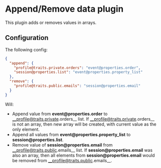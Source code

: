 # Append/Remove data plugin

This plugin adds or removes values in arrays.

## Configuration

The following config:

```json
{
  "append": {
    "profile@traits.private.orders": "event@properties.order",
    "session@properties.list": "event@properties.property_list"
  },
  "remove": {
    "profile@traits.public.emails": "session@properties.email"
  }
}
```

Will:

- Append value from __event@properties.order__ to __profile@traits.private.orders__ list. If __profile@traits.private.orders__
  is not an array, then new array will be created, with current value as the only element.
- Append all values from __event@properties.property_list__ to __session@properties.list__.
- Remove value of __session@properties.email__ from __profile@traits.public.emails__ list. If __session@properties.email__ was
  also an array, then all elements from __session@properties.email__ would be removed from __profile@traits.public.emails__.